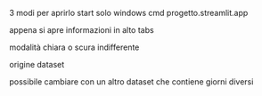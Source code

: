 3 modi per aprirlo
 start solo windows
 cmd
 progetto.streamlit.app

appena si apre informazioni in alto tabs

modalità chiara o scura indifferente

origine dataset

possibile cambiare con un altro dataset che contiene giorni diversi